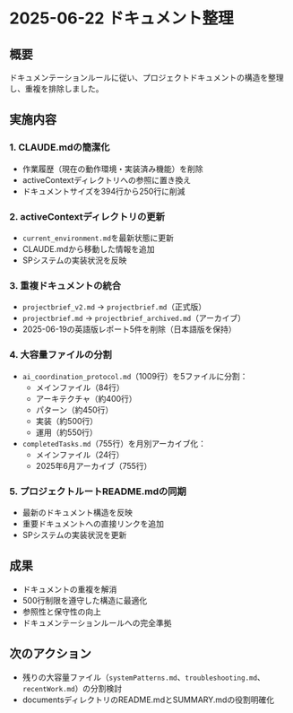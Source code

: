 # 2025-06-22 ドキュメント整理

## 概要
ドキュメンテーションルールに従い、プロジェクトドキュメントの構造を整理し、重複を排除しました。

## 実施内容

### 1. CLAUDE.mdの簡潔化
- 作業履歴（現在の動作環境・実装済み機能）を削除
- activeContextディレクトリへの参照に置き換え
- ドキュメントサイズを394行から250行に削減

### 2. activeContextディレクトリの更新
- `current_environment.md`を最新状態に更新
- CLAUDE.mdから移動した情報を追加
- SPシステムの実装状況を反映

### 3. 重複ドキュメントの統合
- `projectbrief_v2.md` → `projectbrief.md`（正式版）
- `projectbrief.md` → `projectbrief_archived.md`（アーカイブ）
- 2025-06-19の英語版レポート5件を削除（日本語版を保持）

### 4. 大容量ファイルの分割
- `ai_coordination_protocol.md`（1009行）を5ファイルに分割：
  - メインファイル（84行）
  - アーキテクチャ（約400行）
  - パターン（約450行）
  - 実装（約500行）
  - 運用（約550行）
- `completedTasks.md`（755行）を月別アーカイブ化：
  - メインファイル（24行）
  - 2025年6月アーカイブ（755行）

### 5. プロジェクトルートREADME.mdの同期
- 最新のドキュメント構造を反映
- 重要ドキュメントへの直接リンクを追加
- SPシステムの実装状況を更新

## 成果
- ドキュメントの重複を解消
- 500行制限を遵守した構造に最適化
- 参照性と保守性の向上
- ドキュメンテーションルールへの完全準拠

## 次のアクション
- 残りの大容量ファイル（`systemPatterns.md`、`troubleshooting.md`、`recentWork.md`）の分割検討
- documentsディレクトリのREADME.mdとSUMMARY.mdの役割明確化